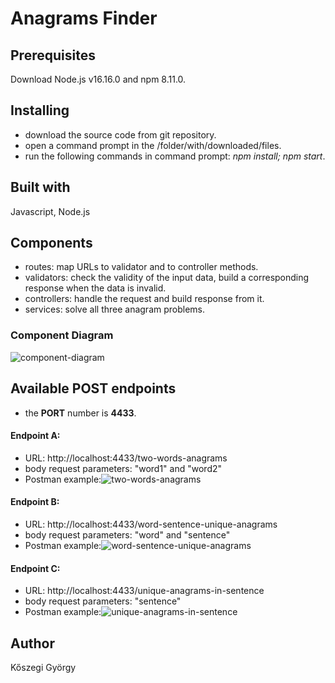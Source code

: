 # Anagrams Finder

## Prerequisites
Download Node.js v16.16.0 and npm 8.11.0.

## Installing
* download the source code from git repository.
* open a command prompt in the /folder/with/downloaded/files.
* run the following commands in command prompt: *npm install; npm start*.

## Built with
Javascript, Node.js

## Components
* routes: map URLs to validator and to controller methods.
* validators: check the validity of the input data, build a corresponding response when the data is invalid.
* controllers: handle the request and build response from it.
* services: solve all three anagram problems.

### Component Diagram
![component-diagram](https://user-images.githubusercontent.com/37733014/181372416-a5660679-c4de-4542-bebb-346a335ed76d.jpg)


## Available POST endpoints

* the **PORT** number is **4433**.

#### Endpoint A: 
* URL: http://localhost:4433/two-words-anagrams
* body request parameters: "word1" and "word2"
* Postman example:![two-words-anagrams](https://user-images.githubusercontent.com/37733014/181358347-32bc18c4-8a95-496a-a3fb-f5f3803d481d.png)

	
#### Endpoint B: 
* URL: http://localhost:4433/word-sentence-unique-anagrams		
* body request parameters: "word" and "sentence"
* Postman example:![word-sentence-unique-anagrams](https://user-images.githubusercontent.com/37733014/181375565-ad9e8f2c-bed4-4d1c-b216-7170117e31aa.png)



#### Endpoint C:
* URL: http://localhost:4433/unique-anagrams-in-sentence 
* body request parameters: "sentence"
* Postman example:![unique-anagrams-in-sentence](https://user-images.githubusercontent.com/37733014/181375575-2441bf37-b76b-4732-afcb-946bba55a0de.png)



##  Author
Kőszegi György

